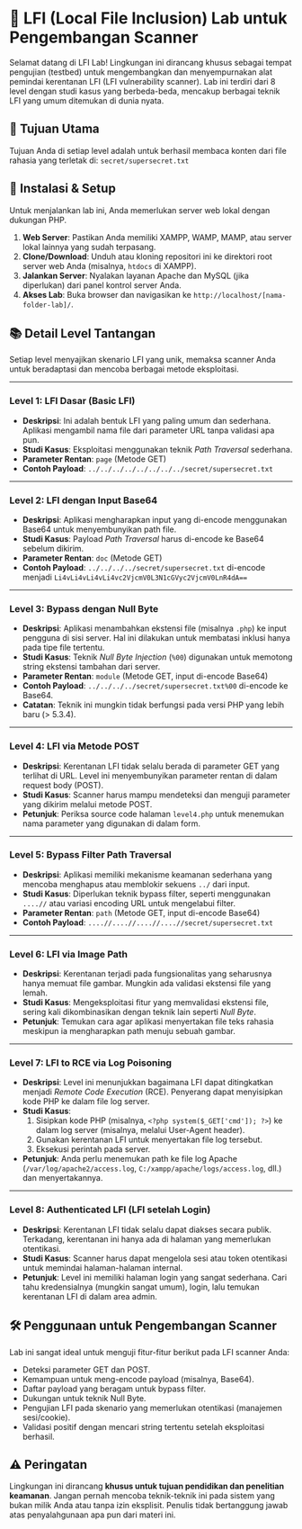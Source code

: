 # 🧪 LFI (Local File Inclusion) Lab untuk Pengembangan Scanner

Selamat datang di LFI Lab! Lingkungan ini dirancang khusus sebagai tempat pengujian (testbed) untuk mengembangkan dan menyempurnakan alat pemindai kerentanan LFI (LFI vulnerability scanner). Lab ini terdiri dari 8 level dengan studi kasus yang berbeda-beda, mencakup berbagai teknik LFI yang umum ditemukan di dunia nyata.

## 🎯 Tujuan Utama

Tujuan Anda di setiap level adalah untuk berhasil membaca konten dari file rahasia yang terletak di:
`secret/supersecret.txt`

## 🚀 Instalasi & Setup

Untuk menjalankan lab ini, Anda memerlukan server web lokal dengan dukungan PHP.

1.  **Web Server**: Pastikan Anda memiliki XAMPP, WAMP, MAMP, atau server lokal lainnya yang sudah terpasang.
2.  **Clone/Download**: Unduh atau kloning repositori ini ke direktori root server web Anda (misalnya, `htdocs` di XAMPP).
3.  **Jalankan Server**: Nyalakan layanan Apache dan MySQL (jika diperlukan) dari panel kontrol server Anda.
4.  **Akses Lab**: Buka browser dan navigasikan ke `http://localhost/[nama-folder-lab]/`.

## 📚 Detail Level Tantangan

Setiap level menyajikan skenario LFI yang unik, memaksa scanner Anda untuk beradaptasi dan mencoba berbagai metode eksploitasi.

---

### Level 1: LFI Dasar (Basic LFI)

* **Deskripsi**: Ini adalah bentuk LFI yang paling umum dan sederhana. Aplikasi mengambil nama file dari parameter URL tanpa validasi apa pun.
* **Studi Kasus**: Eksploitasi menggunakan teknik *Path Traversal* sederhana.
* **Parameter Rentan**: `page` (Metode GET)
* **Contoh Payload**: `../../../../../../../../secret/supersecret.txt`

---

### Level 2: LFI dengan Input Base64

* **Deskripsi**: Aplikasi mengharapkan input yang di-encode menggunakan Base64 untuk menyembunyikan path file.
* **Studi Kasus**: Payload *Path Traversal* harus di-encode ke Base64 sebelum dikirim.
* **Parameter Rentan**: `doc` (Metode GET)
* **Contoh Payload**: `../../../../secret/supersecret.txt` di-encode menjadi `Li4vLi4vLi4vLi4vc2VjcmV0L3N1cGVyc2VjcmV0LnR4dA==`

---

### Level 3: Bypass dengan Null Byte

* **Deskripsi**: Aplikasi menambahkan ekstensi file (misalnya `.php`) ke input pengguna di sisi server. Hal ini dilakukan untuk membatasi inklusi hanya pada tipe file tertentu.
* **Studi Kasus**: Teknik *Null Byte Injection* (`%00`) digunakan untuk memotong string ekstensi tambahan dari server.
* **Parameter Rentan**: `module` (Metode GET, input di-encode Base64)
* **Contoh Payload**: `../../../../secret/supersecret.txt%00` di-encode ke Base64.
* **Catatan**: Teknik ini mungkin tidak berfungsi pada versi PHP yang lebih baru (> 5.3.4).

---

### Level 4: LFI via Metode POST

* **Deskripsi**: Kerentanan LFI tidak selalu berada di parameter GET yang terlihat di URL. Level ini menyembunyikan parameter rentan di dalam request body (POST).
* **Studi Kasus**: Scanner harus mampu mendeteksi dan menguji parameter yang dikirim melalui metode POST.
* **Petunjuk**: Periksa source code halaman `level4.php` untuk menemukan nama parameter yang digunakan di dalam form.

---

### Level 5: Bypass Filter Path Traversal

* **Deskripsi**: Aplikasi memiliki mekanisme keamanan sederhana yang mencoba menghapus atau memblokir sekuens `../` dari input.
* **Studi Kasus**: Diperlukan teknik bypass filter, seperti menggunakan `....//` atau variasi encoding URL untuk mengelabui filter.
* **Parameter Rentan**: `path` (Metode GET, input di-encode Base64)
* **Contoh Payload**: `....//....//....//....//secret/supersecret.txt`

---

### Level 6: LFI via Image Path

* **Deskripsi**: Kerentanan terjadi pada fungsionalitas yang seharusnya hanya memuat file gambar. Mungkin ada validasi ekstensi file yang lemah.
* **Studi Kasus**: Mengeksploitasi fitur yang memvalidasi ekstensi file, sering kali dikombinasikan dengan teknik lain seperti *Null Byte*.
* **Petunjuk**: Temukan cara agar aplikasi menyertakan file teks rahasia meskipun ia mengharapkan path menuju sebuah gambar.

---

### Level 7: LFI to RCE via Log Poisoning

* **Deskripsi**: Level ini menunjukkan bagaimana LFI dapat ditingkatkan menjadi *Remote Code Execution* (RCE). Penyerang dapat menyisipkan kode PHP ke dalam file log server.
* **Studi Kasus**:
    1.  Sisipkan kode PHP (misalnya, `<?php system($_GET['cmd']); ?>`) ke dalam log server (misalnya, melalui User-Agent header).
    2.  Gunakan kerentanan LFI untuk menyertakan file log tersebut.
    3.  Eksekusi perintah pada server.
* **Petunjuk**: Anda perlu menemukan path ke file log Apache (`/var/log/apache2/access.log`, `C:/xampp/apache/logs/access.log`, dll.) dan menyertakannya.

---

### Level 8: Authenticated LFI (LFI setelah Login)

* **Deskripsi**: Kerentanan LFI tidak selalu dapat diakses secara publik. Terkadang, kerentanan ini hanya ada di halaman yang memerlukan otentikasi.
* **Studi Kasus**: Scanner harus dapat mengelola sesi atau token otentikasi untuk memindai halaman-halaman internal.
* **Petunjuk**: Level ini memiliki halaman login yang sangat sederhana. Cari tahu kredensialnya (mungkin sangat umum), login, lalu temukan kerentanan LFI di dalam area admin.

## 🛠️ Penggunaan untuk Pengembangan Scanner

Lab ini sangat ideal untuk menguji fitur-fitur berikut pada LFI scanner Anda:
* Deteksi parameter GET dan POST.
* Kemampuan untuk meng-encode payload (misalnya, Base64).
* Daftar payload yang beragam untuk bypass filter.
* Dukungan untuk teknik Null Byte.
* Pengujian LFI pada skenario yang memerlukan otentikasi (manajemen sesi/cookie).
* Validasi positif dengan mencari string tertentu setelah eksploitasi berhasil.

## ⚠️ Peringatan

Lingkungan ini dirancang **khusus untuk tujuan pendidikan dan penelitian keamanan**. Jangan pernah mencoba teknik-teknik ini pada sistem yang bukan milik Anda atau tanpa izin eksplisit. Penulis tidak bertanggung jawab atas penyalahgunaan apa pun dari materi ini.